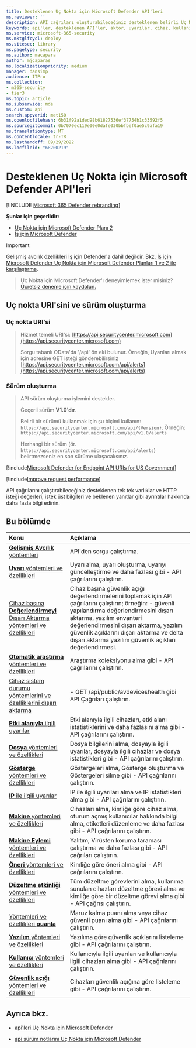```yaml
---
title: Desteklenen Uç Nokta için Microsoft Defender API'leri
ms.reviewer: ''
description: API çağrıları oluşturabileceğiniz desteklenen belirli Uç Nokta için Microsoft Defender varlıkları hakkında bilgi edinin.
keywords: api'ler, desteklenen API'ler, aktör, uyarılar, cihaz, kullanıcı, etki alanı, ip, dosya, gelişmiş sorgular, gelişmiş tehdit avcılığı
ms.service: microsoft-365-security
ms.mktglfcycl: deploy
ms.sitesec: library
ms.pagetype: security
ms.author: macapara
author: mjcaparas
ms.localizationpriority: medium
manager: dansimp
audience: ITPro
ms.collection:
- m365-security
- tier3
ms.topic: article
ms.subservice: mde
ms.custom: api
search.appverid: met150
ms.openlocfilehash: 6b31f92a1ded98b61827536ef37754b1c33592f5
ms.sourcegitcommit: 0b7070ec119e00e0dafe030bbfbef0ae5c9afa19
ms.translationtype: MT
ms.contentlocale: tr-TR
ms.lasthandoff: 09/29/2022
ms.locfileid: "68200219"
---
```

# <a name="supported-microsoft-defender-for-endpoint-apis"></a>Desteklenen Uç Nokta için Microsoft Defender API'leri

[!INCLUDE [Microsoft 365 Defender rebranding](../../includes/microsoft-defender.md)]

**Şunlar için geçerlidir:** 
- [Uç Nokta için Microsoft Defender Planı 2](https://go.microsoft.com/fwlink/?linkid=2154037)
- [İş için Microsoft Defender](../defender-business/index.yml)

> [!IMPORTANT]
> Gelişmiş avcılık özellikleri İş için Defender'a dahil değildir. Bkz[. İş için Microsoft Defender Uç Nokta için Microsoft Defender Planları 1 ve 2 ile karşılaştırma](../defender-business/compare-mdb-m365-plans.md#compare-microsoft-defender-for-business-to-microsoft-defender-for-endpoint-plans-1-and-2).


> Uç Nokta için Microsoft Defender'ı deneyimlemek ister misiniz? [Ücretsiz deneme için kaydolun.](https://signup.microsoft.com/create-account/signup?products=7f379fee-c4f9-4278-b0a1-e4c8c2fcdf7e&ru=https://aka.ms/MDEp2OpenTrial?ocid=docs-wdatp-exposedapis-abovefoldlink)

## <a name="endpoint-uri-and-versioning"></a>Uç nokta URI'sini ve sürüm oluşturma

### <a name="endpoint-uri"></a>Uç nokta URI'si

> Hizmet temeli URI'si: [https://api.securitycenter.microsoft.com](https://api.securitycenter.microsoft.com)
>
> Sorgu tabanlı OData'da '/api' ön eki bulunur. Örneğin, Uyarıları almak için adresine GET isteği gönderebilirsiniz [https://api.securitycenter.microsoft.com/api/alerts](https://api.securitycenter.microsoft.com/api/alerts)

### <a name="versioning"></a>Sürüm oluşturma

> API sürüm oluşturma işlemini destekler.
>
> Geçerli sürüm **V1.0'dır**.
>
> Belirli bir sürümü kullanmak için şu biçimi kullanın: `https://api.securitycenter.microsoft.com/api/{Version}`. Örneğin: `https://api.securitycenter.microsoft.com/api/v1.0/alerts`
>
> Herhangi bir sürüm (ör. `https://api.securitycenter.microsoft.com/api/alerts`) belirtmezseniz en son sürüme ulaşacaksınız.

[!include[Microsoft Defender for Endpoint API URIs for US Government](../../includes/microsoft-defender-api-usgov.md)]

[!include[Improve request performance](../../includes/improve-request-performance.md)]

API çağrılarını çalıştırabileceğiniz desteklenen tek tek varlıklar ve HTTP isteği değerleri, istek üst bilgileri ve beklenen yanıtlar gibi ayrıntılar hakkında daha fazla bilgi edinin.

## <a name="in-this-section"></a>Bu bölümde

Konu | Açıklama
:---|:---
[**Gelişmiş Avcılık** yöntemleri](run-advanced-query-api.md) | API'den sorgu çalıştırma.
[**Uyarı** yöntemleri ve özellikleri](alerts.md) | Uyarı alma, uyarı oluşturma, uyarıyı güncelleştirme ve daha fazlası gibi \- API çağrılarını çalıştırın.
[Cihaz başına **Değerlendirmeyi** Dışarı Aktarma yöntemleri ve özellikleri](get-assessment-methods-properties.md) | Cihaz başına güvenlik açığı değerlendirmelerini toplamak için API çağrılarını çalıştırın; örneğin: \- güvenli yapılandırma değerlendirmesini dışarı aktarma, yazılım envanteri değerlendirmesini dışarı aktarma, yazılım güvenlik açıklarını dışarı aktarma ve delta dışarı aktarma yazılım güvenlik açıkları değerlendirmesi.
[**Otomatik araştırma** yöntemleri ve özellikleri](investigation.md) | Araştırma koleksiyonu alma gibi \- API çağrılarını çalıştırın.
[Cihaz sistem durumu yöntemlerini ve özelliklerini dışarı aktarma](device-health-api-methods-properties.md) | - GET /api/public/avdeviceshealth gibi API Çağrıları çalıştırın.
[**Etki alanıyla** ilgili uyarılar](get-domain-related-alerts.md) | Etki alanıyla ilgili cihazları, etki alanı istatistiklerini ve daha fazlasını alma gibi \- API çağrılarını çalıştırın.
[**Dosya** yöntemleri ve özellikleri](files.md) | Dosya bilgilerini alma, dosyayla ilgili uyarılar, dosyayla ilgili cihazlar ve dosya istatistikleri gibi \- API çağrılarını çalıştırın.
[**Gösterge** yöntemleri ve özellikleri](ti-indicator.md) | Göstergeleri alma, Gösterge oluşturma ve Göstergeleri silme gibi \- API çağrılarını çalıştırın.
[**IP** ile ilgili uyarılar](get-ip-related-alerts.md) | IP ile ilgili uyarıları alma ve IP istatistikleri alma gibi \- API çağrılarını çalıştırın.
[**Makine** yöntemleri ve özellikleri](machine.md) | Cihazları alma, kimliğe göre cihaz alma, oturum açmış kullanıcılar hakkında bilgi alma, etiketleri düzenleme ve daha fazlası gibi \- API çağrılarını çalıştırın.
[**Makine Eylemi** yöntemleri ve özellikleri](machineaction.md) | Yalıtım, Virüsten koruma taraması çalıştırma ve daha fazlası gibi \- API çağrıları çalıştırın.
[**Öneri** yöntemleri ve özellikleri](recommendation.md) | Kimliğe göre öneri alma gibi \- API çağrılarını çalıştırın.
[**Düzeltme etkinliği** yöntemleri ve özellikleri](get-remediation-methods-properties.md) | Tüm düzeltme görevlerini alma, kullanıma sunulan cihazları düzeltme görevi alma ve kimliğe göre bir düzeltme görevi alma gibi \- API çağrısı çalıştırın.
[Yöntemleri ve özellikleri **puanla**](score.md) | Maruz kalma puanı alma veya cihaz güvenli puanı alma gibi \- API çağrılarını çalıştırın.
[**Yazılım** yöntemleri ve özellikleri](software.md) | Yazılıma göre güvenlik açıklarını listeleme gibi \- API çağrılarını çalıştırın.
[**Kullanıcı** yöntemleri ve özellikleri](user.md) | Kullanıcıyla ilgili uyarıları ve kullanıcıyla ilgili cihazları alma gibi \- API çağrılarını çalıştırın.
[**Güvenlik açığı** yöntemleri ve özellikleri](vulnerability.md) | Cihazları güvenlik açığına göre listeleme gibi \- API çağrılarını çalıştırın.

## <a name="see-also"></a>Ayrıca bkz.

- [api'leri Uç Nokta için Microsoft Defender](apis-intro.md)

- [api sürüm notlarını Uç Nokta için Microsoft Defender](api-release-notes.md)
